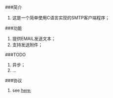###简介

1. 这是一个简单使用C语言实现的SMTP客户端程序；

###功能

1. 提供EMAIL发送文本；
2. 支持发送附件；

###TODO
1. 异步；
2. …


###协议
 
1. see [here](http://www.linfo.org/bsdlicense.html);
